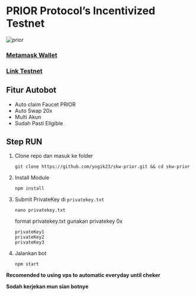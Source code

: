 # PRIOR Protocol’s Incentivized Testnet
![prior](https://github.com/user-attachments/assets/465cacf4-ca6c-4e5e-b60f-0bf17b4765a3)

### [Metamask Wallet](https://chrome.google.com/webstore/detail/metamask/nkbihfbeogaeaoehlefnkodbefgpgknn?hl=id)
### [Link Testnet](https://testnetpriorprotocol.xyz/)

## Fitur Autobot
- Auto claim Faucet PRIOR
- Auto Swap 20x
- Multi Akun
- Sudah Pasti Eligible

## Step RUN

1. Clone repo dan masuk ke folder
    ```
    git clone https://github.com/yogik23/skw-prior.git && cd skw-prior
    ```
2. Install Module
    ```
    npm install
    ```
3. Submit PrivateKey di `privatekey.txt`
    ```
    nano privatekey.txt
    ```
   format privatekey.txt gunakan privatekey 0x
    ```
    privateKey1
    privateKey2
    privateKey3
    ```
4. Jalankan bot 
    ```
    npm start
    ```


**Recomended to using vps to automatic everyday until cheker** 

**Sodah kerjekan mun sian botnye**
